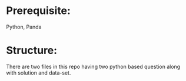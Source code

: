 # Prerequisite:
  Python, Panda

# Structure:

There are two files in this repo having two python based question along with solution and data-set.

 


